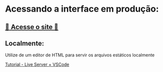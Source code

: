 # Acessando a interface em produção:

## [:dart: Acesse o site :dart:](http://ec2-18-229-143-134.sa-east-1.compute.amazonaws.com/)

## Localmente:

Utilize de um editor de HTML para servir os arquivos estáticos localmente

[Tutorial - Live Server + VSCode](https://medium.com/collabcode/liveserver-vscode-pode-te-salvar-um-bom-tempo-bdb6ddcc0ca)
